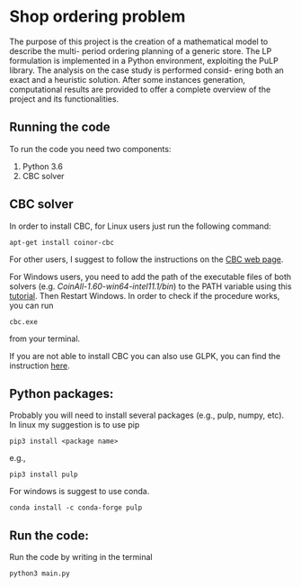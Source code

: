# Shop ordering problem

The purpose of this project is the creation of a mathematical model to describe the multi- period ordering planning of a generic store. The LP formulation is implemented in a Python environment, exploiting the PuLP library. The analysis on the case study is performed consid- ering both an exact and a heuristic solution. After some instances generation, computational results are provided to offer a complete overview of the project and its functionalities.

## Running the code

To run the code you need two components:

1. Python 3.6
2. CBC solver

## CBC solver
In order to install CBC, for Linux users just run the following command:
```
apt-get install coinor-cbc
```
For other users, I suggest to follow the instructions on the [CBC web page](https://projects.coin-or.org/Cbc).

For Windows users, you need to add the path of the executable files of both solvers (e.g. *CoinAll-1.60-win64-intel11.1/bin*) to the PATH variable using this [tutorial](https://www.computerhope.com/issues/ch000549.htm). Then Restart Windows. 
In order to check if the procedure works, you can run
~~~
cbc.exe
~~~
from your terminal.

If you are not able to install CBC you can also use GLPK, you can find the instruction [here](https://www.gnu.org/software/glpk/).

## Python packages:
Probably you will need to install several packages (e.g., pulp, numpy, etc). In linux my suggestion is to use pip
~~~
pip3 install <package name>
~~~
e.g., 
~~~
pip3 install pulp
~~~
For windows is suggest to use conda.
~~~
conda install -c conda-forge pulp 
~~~


## Run the code:
Run the code by writing in the terminal
```
python3 main.py
```
